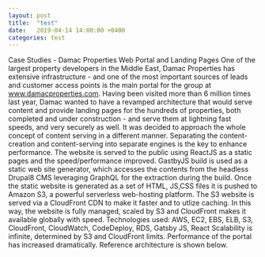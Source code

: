 ```yaml
---
layout: post
title:  "test"
date:   2019-04-14 14:00:00 +0400
categories: test
---
```


Case Studies - Damac Properties
Web Portal and Landing Pages
One of the largest property developers in the Middle East, Damac Properties has extensive infrastructure - and one of the most important sources of leads and customer access points is the main portal for the group at www.damacproperties.com. Having been visited more than 6 million times last year, Damac wanted to have a revamped architecture that would serve content and provide landing pages for the hundreds of properties, both completed and under construction - and serve them at lightning fast speeds, and very securely as well.
It was decided to approach the whole concept of content serving in a different manner. Separating the content-creation and content-serving into separate engines is the key to enhance performance. The website is served to the public using ReactJS as a static pages and the speed/performance improved. GastbyJS build is used as a static web site generator, which accesses the contents from the headless Drupal8 CMS leveraging GraphQL for the extraction during the build.
Once the static website is generated as a set of HTML, JS,CSS files it is pushed to Amazon S3, a powerful serverless web-hosting platform. The S3 website is served via a CloudFront CDN to make it faster and to utlize caching. In this way, the website is fully managed, scaled by S3 and CloudFront makes it available globally with speed.
Technologies used: AWS, EC2, EBS, ELB, S3, CloudFront, CloudWatch, CodeDeploy, RDS, Gatsby JS, React
Scalability is infinite, determined by S3 and CloudFront limits. Performance of the portal has increased dramatically.
Reference architecture is shown below.
